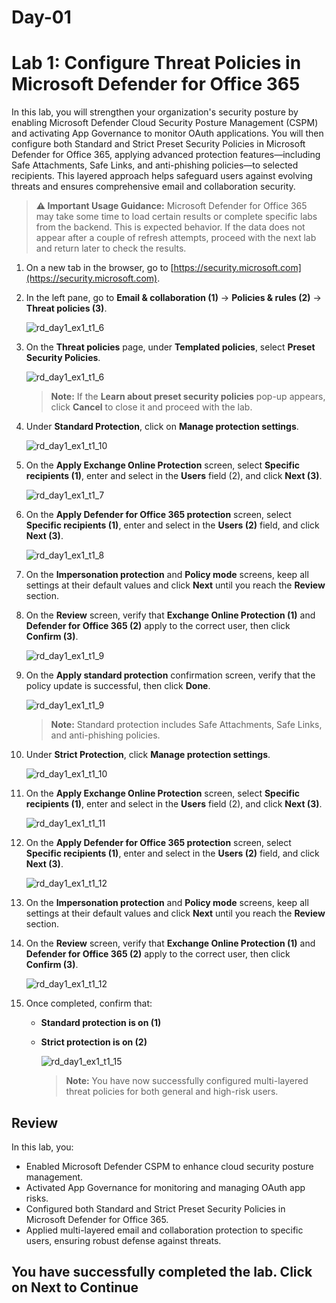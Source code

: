 # **Day-01**

# Lab 1: Configure Threat Policies in Microsoft Defender for Office 365

In this lab, you will strengthen your organization's security posture by enabling Microsoft Defender Cloud Security Posture Management (CSPM) and activating App Governance to monitor OAuth applications. You will then configure both Standard and Strict Preset Security Policies in Microsoft Defender for Office 365, applying advanced protection features—including Safe Attachments, Safe Links, and anti-phishing policies—to selected recipients. This layered approach helps safeguard users against evolving threats and ensures comprehensive email and collaboration security.

> **⚠ Important Usage Guidance:** Microsoft Defender for Office 365 may take some time to load certain results or complete specific labs from the backend. This is expected behavior. If the data does not appear after a couple of refresh attempts, proceed with the next lab and return later to check the results.

1. On a new tab in the browser, go to [https://security.microsoft.com](https://security.microsoft.com).

1. In the left pane, go to **Email & collaboration (1)** → **Policies & rules (2)** → **Threat policies (3)**.

   ![rd_day1_ex1_t1_6](./media/rd_day1_ex1_t1_6.png)

1. On the **Threat policies** page, under **Templated policies**, select **Preset Security Policies**.

   ![rd_day1_ex1_t1_6](./media/combi_g_c_1.png)

   > **Note:** If the **Learn about preset security policies** pop-up appears, click **Cancel** to close it and proceed with the lab.

1. Under **Standard Protection**, click on **Manage protection settings**.

   ![rd_day1_ex1_t1_10](./media/cord1e1_1.png)

1. On the **Apply Exchange Online Protection** screen, select **Specific recipients (1)**, enter and select **<inject key="AzureAdUserEmail"></inject>** in the **Users** field (2), and click **Next (3)**.

   ![rd_day1_ex1_t1_7](./media/rd_day1_ex1_t1_7.png)

1. On the **Apply Defender for Office 365 protection** screen, select **Specific recipients (1)**, enter and select **<inject key="AzureAdUserEmail"></inject>** in the **Users (2)** field, and click **Next (3)**.

   ![rd_day1_ex1_t1_8](./media/rd_day1_ex1_t1_8.png)

1. On the **Impersonation protection** and **Policy mode** screens, keep all settings at their default values and click **Next** until you reach the **Review** section.

1. On the **Review** screen, verify that **Exchange Online Protection (1)** and **Defender for Office 365 (2)** apply to the correct user, then click **Confirm (3)**.

   ![rd_day1_ex1_t1_9](./media/rd_day1_ex1_t1_9.png)

1. On the **Apply standard protection** confirmation screen, verify that the policy update is successful, then click **Done**.

   ![rd_day1_ex1_t1_9](./media/combi_g_c_2.png)

   > **Note:** Standard protection includes Safe Attachments, Safe Links, and anti-phishing policies.

1. Under **Strict Protection**, click **Manage protection settings**.

   ![rd_day1_ex1_t1_10](./media/rd_day1_ex1_t1_10.png)

1. On the **Apply Exchange Online Protection** screen, select **Specific recipients (1)**, enter and select **<inject key="AzureAdUserEmail"></inject>** in the **Users** field (2), and click **Next (3)**.

   ![rd_day1_ex1_t1_11](./media/rd_day1_ex1_t1_11.png)

1. On the **Apply Defender for Office 365 protection** screen, select **Specific recipients (1)**, enter and select **<inject key="AzureAdUserEmail"></inject>** in the **Users (2)** field, and click **Next (3)**.

   ![rd_day1_ex1_t1_12](./media/rd_day1_ex1_t1_12.png)

1. On the **Impersonation protection** and **Policy mode** screens, keep all settings at their default values and click **Next** until you reach the **Review** section.

1. On the **Review** screen, verify that **Exchange Online Protection (1)** and **Defender for Office 365 (2)** apply to the correct user, then click **Confirm (3)**.

   ![rd_day1_ex1_t1_12](./media/combi_g_c_3.png)

1. Once completed, confirm that:
   - **Standard protection is on (1)**
   - **Strict protection is on (2)**

        ![rd_day1_ex1_t1_15](./media/cord1e1_3.png)

      > **Note:** You have now successfully configured multi-layered threat policies for both general and high-risk users.

## Review

In this lab, you:
- Enabled Microsoft Defender CSPM to enhance cloud security posture management.
- Activated App Governance for monitoring and managing OAuth app risks.
- Configured both Standard and Strict Preset Security Policies in Microsoft Defender for Office 365.
- Applied multi-layered email and collaboration protection to specific users, ensuring robust defense against threats.

## You have successfully completed the lab. Click on Next to Continue
